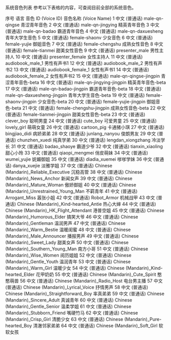 系统音色列表
参考以下表格的内容，可查阅目前全部的系统音色。

序号	语言	音色 ID (Voice ID)	音色名称 (Voice Name)
1	中文 (普通话)	male-qn-qingse	青涩青年音色
2	中文 (普通话)	male-qn-jingying	精英青年音色
3	中文 (普通话)	male-qn-badao	霸道青年音色
4	中文 (普通话)	male-qn-daxuesheng	青年大学生音色
5	中文 (普通话)	female-shaonv	少女音色
6	中文 (普通话)	female-yujie	御姐音色
7	中文 (普通话)	female-chengshu	成熟女性音色
8	中文 (普通话)	female-tianmei	甜美女性音色
9	中文 (普通话)	presenter_male	男性主持人
10	中文 (普通话)	presenter_female	女性主持人
11	中文 (普通话)	audiobook_male_1	男性有声书1
12	中文 (普通话)	audiobook_male_2	男性有声书2
13	中文 (普通话)	audiobook_female_1	女性有声书1
14	中文 (普通话)	audiobook_female_2	女性有声书2
15	中文 (普通话)	male-qn-qingse-jingpin	青涩青年音色-beta
16	中文 (普通话)	male-qn-jingying-jingpin	精英青年音色-beta
17	中文 (普通话)	male-qn-badao-jingpin	霸道青年音色-beta
18	中文 (普通话)	male-qn-daxuesheng-jingpin	青年大学生音色-beta
19	中文 (普通话)	female-shaonv-jingpin	少女音色-beta
20	中文 (普通话)	female-yujie-jingpin	御姐音色-beta
21	中文 (普通话)	female-chengshu-jingpin	成熟女性音色-beta
22	中文 (普通话)	female-tianmei-jingpin	甜美女性音色-beta
23	中文 (普通话)	clever_boy	聪明男童
24	中文 (普通话)	cute_boy	可爱男童
25	中文 (普通话)	lovely_girl	萌萌女童
26	中文 (普通话)	cartoon_pig	卡通猪小琪
27	中文 (普通话)	bingjiao_didi	病娇弟弟
28	中文 (普通话)	junlang_nanyou	俊朗男友
29	中文 (普通话)	chunzhen_xuedi	纯真学弟
30	中文 (普通话)	lengdan_xiongzhang	冷淡学长
31	中文 (普通话)	badao_shaoye	霸道少爷
32	中文 (普通话)	tianxin_xiaoling	甜心小玲
33	中文 (普通话)	qiaopi_mengmei	俏皮萌妹
34	中文 (普通话)	wumei_yujie	妩媚御姐
35	中文 (普通话)	diadia_xuemei	嗲嗲学妹
36	中文 (普通话)	danya_xuejie	淡雅学姐
37	中文 (普通话)	Chinese (Mandarin)_Reliable_Executive	沉稳高管
38	中文 (普通话)	Chinese (Mandarin)_News_Anchor	新闻女声
39	中文 (普通话)	Chinese (Mandarin)_Mature_Woman	傲娇御姐
40	中文 (普通话)	Chinese (Mandarin)_Unrestrained_Young_Man	不羁青年
41	中文 (普通话)	Arrogant_Miss	嚣张小姐
42	中文 (普通话)	Robot_Armor	机械战甲
43	中文 (普通话)	Chinese (Mandarin)_Kind-hearted_Antie	热心大婶
44	中文 (普通话)	Chinese (Mandarin)_HK_Flight_Attendant	港普空姐
45	中文 (普通话)	Chinese (Mandarin)_Humorous_Elder	搞笑大爷
46	中文 (普通话)	Chinese (Mandarin)_Gentleman	温润男声
47	中文 (普通话)	Chinese (Mandarin)_Warm_Bestie	温暖闺蜜
48	中文 (普通话)	Chinese (Mandarin)_Male_Announcer	播报男声
49	中文 (普通话)	Chinese (Mandarin)_Sweet_Lady	甜美女声
50	中文 (普通话)	Chinese (Mandarin)_Southern_Young_Man	南方小哥
51	中文 (普通话)	Chinese (Mandarin)_Wise_Women	阅历姐姐
52	中文 (普通话)	Chinese (Mandarin)_Gentle_Youth	温润青年
53	中文 (普通话)	Chinese (Mandarin)_Warm_Girl	温暖少女
54	中文 (普通话)	Chinese (Mandarin)_Kind-hearted_Elder	花甲奶奶
55	中文 (普通话)	Chinese (Mandarin)_Cute_Spirit	憨憨萌兽
56	中文 (普通话)	Chinese (Mandarin)_Radio_Host	电台男主播
57	中文 (普通话)	Chinese (Mandarin)_Lyrical_Voice	抒情男声
58	中文 (普通话)	Chinese (Mandarin)_Straightforward_Boy	率真弟弟
59	中文 (普通话)	Chinese (Mandarin)_Sincere_Adult	真诚青年
60	中文 (普通话)	Chinese (Mandarin)_Gentle_Senior	温柔学姐
61	中文 (普通话)	Chinese (Mandarin)_Stubborn_Friend	嘴硬竹马
62	中文 (普通话)	Chinese (Mandarin)_Crisp_Girl	清脆少女
63	中文 (普通话)	Chinese (Mandarin)_Pure-hearted_Boy	清澈邻家弟弟
64	中文 (普通话)	Chinese (Mandarin)_Soft_Girl	软软女孩